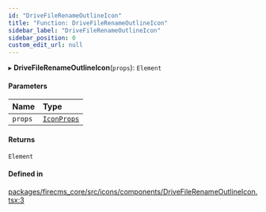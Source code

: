 ```yaml
---
id: "DriveFileRenameOutlineIcon"
title: "Function: DriveFileRenameOutlineIcon"
sidebar_label: "DriveFileRenameOutlineIcon"
sidebar_position: 0
custom_edit_url: null
---
```


▸ **DriveFileRenameOutlineIcon**(`props`): `Element`

#### Parameters

| Name | Type |
| :------ | :------ |
| `props` | [`IconProps`](../types/IconProps.md) |

#### Returns

`Element`

#### Defined in

[packages/firecms_core/src/icons/components/DriveFileRenameOutlineIcon.tsx:3](https://github.com/FireCMSco/firecms/blob/d45f3739/packages/firecms_core/src/icons/components/DriveFileRenameOutlineIcon.tsx#L3)
